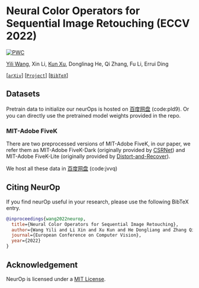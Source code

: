 # Neural Color Operators for Sequential Image Retouching (ECCV 2022)

[![PWC](https://img.shields.io/endpoint.svg?url=https://paperswithcode.com/badge/neural-color-operators-for-sequential-image/image-retouching-on-mit-adobe-fivek)](https://paperswithcode.com/sota/image-retouching-on-mit-adobe-fivek?p=neural-color-operators-for-sequential-image)

[Yili Wang](https://yili.host/), Xin Li, [Kun Xu](https://cg.cs.tsinghua.edu.cn/people/~kun/), Donglinag He, Qi Zhang, Fu Li, Errui Ding

[[`arXiv`](https://arxiv.org/abs/2207.08080)] [[`Project`](https://amberwangyili.github.io/neurop)] [[`BibTeX`](#CitingNeurOp)]


## Datasets

Pretrain data to initialize our neurOps is hosted on [百度网盘](https://pan.baidu.com/s/1r9zyYzD2-GuNGgu2dSKAYg) (code:pld9). 
Or you can directly use the pretrained model weights provided in the repo.

### MIT-Adobe FiveK


There are two preprocessed versions of MIT-Adobe FiveK, in our paper, we refer them as MIT-Adobe FiveK-Dark (originally provided by [CSRNet](https://github.com/hejingwenhejingwen/CSRNet)) and MIT-Adobe FiveK-Lite (originally provided by [Distort-and-Recover](https://github.com/Jongchan/DISTORT-AND-RECOVER-CVPR18)). 

We host all these data in [百度网盘](https://pan.baidu.com/s/1GD1VzZhSoRG6qOQ55u2buQ) (code:jvvq)




## <a name="CitingNeurOp"></a>Citing NeurOp

If you find neurOp useful in your research, please use the following BibTeX entry.

```BibTeX
@inproceedings{wang2022neurop,
  title={Neural Color Operators for Sequential Image Retouching},
  author={Wang Yili and Li Xin and Xu Kun and He Dongliang and Zhang Qi and Li Fu and Ding Errui},
  journal={European Conference on Computer Vision},
  year={2022}
}
```

## Acknowledgement

NeurOp is licensed under a [MIT License](LICENSE).